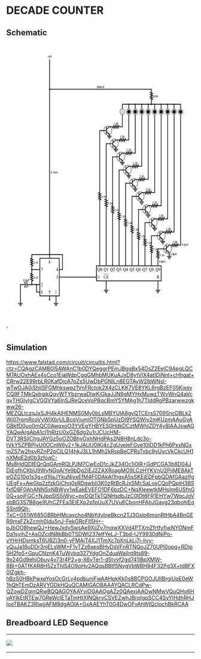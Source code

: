 # DECADE COUNTER

## Schematic

<img src="decade-counter.png" height="750"></img> '

## Simulation

https://www.falstad.com/circuit/circuitjs.html?ctz=CQAgzCAMB0l5AWAnC1b0DYQeggrPEmJBggBx54DsZ2EeIC9ApgLQCM7AUOxhAEx4sCco1EjaWdpCggGMhbMUKuAJxD8ytVlX4atIDiNnt+cHhgat+CRrw22E99rbLR0KafDjcA7oZs5UwDbPGNILn8EGTAyW2lbWNsI-wTwOJA0iShIjSFGMhkswpz1VnFRctok2X4zCLKK7VE8YKL6rgBzEF05KixevCQ9FTMkQxbgjkQgvWTYbzrwaDIwKiGkaJJN9gMYHxMuwzTWvWnQ4aVcqvTHGIyIgCVGGVYa6InSJReQceVoPBqcBmY5YMAg1h7TIddRgPBzarwwzgkww26-MEZQLtczqJxSJH4kAlHENMS0My0bLsMBYUlA8gyQTCErsS709SncDBLk2Wj07rgmRcoVyWlXbrULBcqViumlOTGNbSpUzDl9YSQWiy2mKUzmAAuGvAGBkfD0uo0mQC0AwqxoO3YVEgYHBYES0HdkDCztMWhIZDY4y8IAAJswAGYAQwArgAbA1cI1hRIzU0xGZ6dg2u1rJCUcHM-DVT3RSjIChgJAYGz5oOZOBhyOxhNHdPAs2N8H8nLdc3o-tVkY5ZPBPlyU0OCnW6y2+1kJAUU0IKj4cZgUveleFGve10IDD1kPh6PxxNGxmZS7w2hsvRZnP2pCILQ14hkJ3LL1hMh2kRspBeCPRsTxbc9yUycVkCkcUH1nXMqE2d0b3zfoqC-Ms8HdQDIEQrQqGAmRQLPJM7CwEoD1cJkZ34Oc1i0IR+GdPCGA3b8D04JDiEgfhCKbU9WyNGpAiYe9bDg2iEJ2ZAXRoagMO9LCzHYKVnU2PjiME8AkTeOZG10q1s3g+d1lIaJYkuNiyxEfM4F0DAkAI1hgxA5sSKEiEDFpbQDAfGAazIfgUEgFx+AwGtq2zfzkGiChq0sRDqwbIi3K0zRtBcRJxSMcSaLoxCQoPQpiH3BSfxfD8F0AhANNSxNBWyv1wEakEVEFO1DF6bzDC+NqXleewtkMHsIm6USfnG0Q+sojFGC+NJpqSlS5iWyc+pvDQtTkTQNHsdbJzC0IDt6FR1EHYw7WqcJoVxbBG3S7B8ge9UhCZFEa3ElEXp2p1pUuX7UVu6CbonHFAbJGavg23qbohlEqSSnt9Qh-TxC+G51W685GBRbHMcaycho4NbYdyIneBkcn2TJ3Gslp6monRtHbA4BnGER9msFZkZcmh0Idu5nJ-FekGRcFlI5H+-pJbOO8hewQJ+HewJxdySwsAe9XjjZy7mqwXXVd4PTXmZfrtfvfiwNYONmFDa1syihZ+AsOZcdN8bBb0TSDWt237etfYeLJ-T3bd-IJY9930dNiPo-yYHrHDsmksT6UBZj3n0-yFMAiT4XJ1TmXc7pXnLkLj7i-livy-yQuJa18uDDr3njELsWM+F1vTZz6xeqBHvDsVFnRTNQoJZ70UPl0opg+RDIp5H2fp5+GpuCNznK4TuWvbq327YdgOnZduaWajlnt8ts89-9x24Gd9ehjObuy4v73r4P2+g-X6vTer1-d5tvvf2gd741lBpXMW-8BI+0ATfKAR8H5ZzThlS4O9oHv2AQgsBBtf5NygVbWBH94F32Pg3X+td8FX0IZgkh-hBzS0HBkPwxpYosOcGrLy4pdbuniFwAAHpkKk0s8BCPGOJUIlBrgiUqE0eW1hQhTEmDzARVYGDkHQuQCAMlGAOBAAAYQACLRCdPw-QZowDZginQRwBQQAGOYAAYyjOGAAOgAZz0QAexjAAOwNMwVQuQHo6HvAYIkEtRTEw7GReWcIETaTmHtXINQkrvCSVEZwhJBrpIgpSCC4SyYlHdhRHJIoeTBAKZ3RIwjjAFM8dgAOIA+GxAAEYhT0G4DwOFvAhWIQcIochBkRCAA

## Breadboard LED Sequence

<hr>

<img src="decade-counter.jpg"></img>

<hr>

